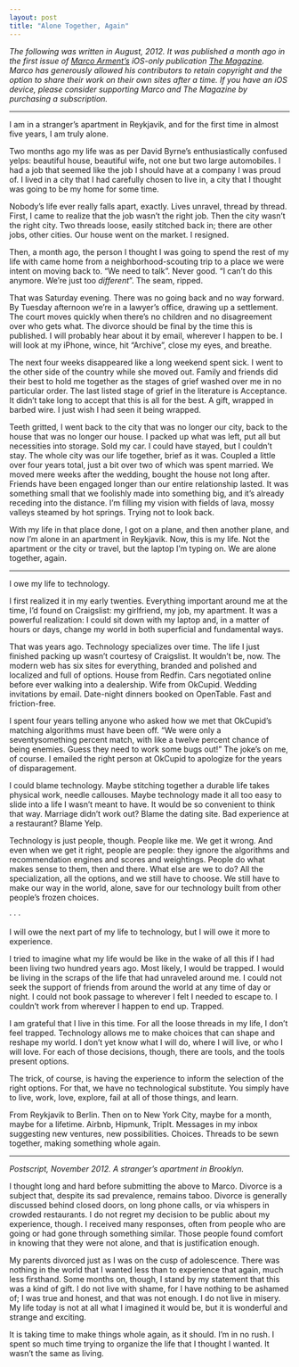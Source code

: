 ```yaml
---
layout: post
title: "Alone Together, Again"
---
```





*The following was written in August, 2012. It was published a month ago in the first issue of [Marco Arment’s](http://www.marco.org/) iOS-only publication [The Magazine](http://the-magazine.org/). Marco has generously allowed his contributors to retain copyright and the option to share their work on their own sites after a time. If you have an iOS device, please consider supporting Marco and The Magazine by purchasing a subscription.*

---

I am in a stranger’s apartment in Reykjavik, and for the first time in almost five years, I am truly alone.

Two months ago my life was as per David Byrne’s enthusiastically confused yelps: beautiful house, beautiful wife, not one but two large automobiles. I had a job that seemed like the job I should have at a company I was proud of. I lived in a city that I had carefully chosen to live in, a city that I thought was going to be my home for some time.

Nobody’s life ever really falls apart, exactly. Lives unravel, thread by thread. First, I came to realize that the job wasn’t the right job. Then the city wasn’t the right city. Two threads loose, easily stitched back in; there are other jobs, other cities. Our house went on the market. I resigned.

Then, a month ago, the person I thought I was going to spend the rest of my life with came home from a neighborhood-scouting trip to a place we were intent on moving back to. “We need to talk”. Never good. “I can’t do this anymore. We’re just too *different*”. The seam, ripped.

That was Saturday evening. There was no going back and no way forward. By Tuesday afternoon we’re in a lawyer’s office, drawing up a settlement. The court moves quickly when there’s no children and no disagreement over who gets what. The divorce should be final by the time this is published. I will probably hear about it by email, wherever I happen to be. I will look at my iPhone, wince, hit “Archive”, close my eyes, and breathe.

The next four weeks disappeared like a long weekend spent sick. I went to the other side of the country while she moved out. Family and friends did their best to hold me together as the stages of grief washed over me in no particular order. The last listed stage of grief in the literature is Acceptance. It didn’t take long to accept that this is all for the best. A gift, wrapped in barbed wire. I just wish I had seen it being wrapped.

Teeth gritted, I went back to the city that was no longer our city, back to the house that was no longer our house. I packed up what was left, put all but necessities into storage. Sold my car. I could have stayed, but I couldn’t stay. The whole city was our life together, brief as it was. Coupled a little over four years total, just a bit over two of which was spent married. We moved mere weeks after the wedding, bought the house not long after. Friends have been engaged longer than our entire relationship lasted. It was something small that we foolishly made into something big, and it’s already receding into the distance. I’m filling my vision with fields of lava, mossy valleys steamed by hot springs. Trying not to look back.

With my life in that place done, I got on a plane, and then another plane, and now I’m alone in an apartment in Reykjavik. Now, this is my life. Not the apartment or the city or travel, but the laptop I’m typing on. We are alone together, again.

---

I owe my life to technology.

I first realized it in my early twenties. Everything important around me at the time, I’d found on Craigslist: my girlfriend, my job, my apartment. It was a powerful realization: I could sit down with my laptop and, in a matter of hours or days, change my world in both superficial and fundamental ways.

That was years ago. Technology specializes over time. The life I just finished packing up wasn’t courtesy of Craigslist. It wouldn’t be, now. The modern web has six sites for everything, branded and polished and localized and full of options. House from Redfin. Cars negotiated online before ever walking into a dealership. Wife from OkCupid. Wedding invitations by email. Date-night dinners booked on OpenTable. Fast and friction-free.

I spent four years telling anyone who asked how we met that OkCupid’s matching algorithms must have been off. “We were only a seventysomething percent match, with like a twelve percent chance of being enemies. Guess they need to work some bugs out!” The joke’s on me, of course. I emailed the right person at OkCupid to apologize for the years of disparagement.

I could blame technology. Maybe stitching together a durable life takes physical work, needle callouses. Maybe technology made it all too easy to slide into a life I wasn’t meant to have. It would be so convenient to think that way. Marriage didn’t work out? Blame the dating site. Bad experience at a restaurant? Blame Yelp.

Technology is just people, though. People like me. We get it wrong. And even when we get it right, people are people: they ignore the algorithms and recommendation engines and scores and weightings. People do what makes sense to them, then and there. What else are we to do? All the specialization, all the options, and we still have to choose. We still have to make our way in the world, alone, save for our technology built from other people’s frozen choices.

· · ·

I will owe the next part of my life to technology, but I will owe it more to experience.

I tried to imagine what my life would be like in the wake of all this if I had been living two hundred years ago. Most likely, I would be trapped. I would be living in the scraps of the life that had unraveled around me. I could not seek the support of friends from around the world at any time of day or night. I could not book passage to wherever I felt I needed to escape to. I couldn’t work from wherever I happen to end up. Trapped.

I am grateful that I live in this time. For all the loose threads in my life, I don’t feel trapped. Technology allows me to make choices that can shape and reshape my world. I don’t yet know what I will do, where I will live, or who I will love. For each of those decisions, though, there are tools, and the tools present options.

The trick, of course, is having the experience to inform the selection of the right options. For that, we have no technological substitute. You simply have to live, work, love, explore, fail at all of those things, and learn.

From Reykjavik to Berlin. Then on to New York City, maybe for a month, maybe for a lifetime. Airbnb, Hipmunk, TripIt. Messages in my inbox suggesting new ventures, new possibilities. Choices. Threads to be sewn together, making something whole again.

---

*Postscript, November 2012. A stranger’s apartment in Brooklyn.*

I thought long and hard before submitting the above to Marco. Divorce is a subject that, despite its sad prevalence, remains taboo. Divorce is generally discussed behind closed doors, on long phone calls, or via whispers in crowded restaurants. I do not regret my decision to be public about my experience, though. I received many responses, often from people who are going or had gone through something similar. Those people found comfort in knowing that they were not alone, and that is justification enough.

My parents divorced just as I was on the cusp of adolescence. There was nothing in the world that I wanted less than to experience that again, much less firsthand. Some months on, though, I stand by my statement that this was a kind of gift. I do not live with shame, for I have nothing to be ashamed of; I was true and honest, and that was not enough. I do not live in misery. My life today is not at all what I imagined it would be, but it is wonderful and strange and exciting.

It is taking time to make things whole again, as it should. I’m in no rush. I spent so much time trying to organize the life that I thought I wanted. It wasn’t the same as living.
